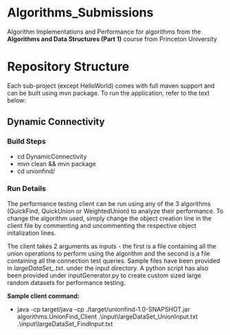# Algorithms_Submissions

Algorithm Implementations and Performance for algorithms from the __Algorithms and Data Structures (Part 1)__ course from Princeton University

# Repository Structure
Each sub-project (except HelloWorld) comes with full maven support and can be built using mvn package. To run the application, refer to the text below:

## Dynamic Connectivity
### Build Steps
  - cd DynamicConnectivity
  - mvn clean && mvn package
  - cd unionfind/
 
### Run Details
The performance testing client can be run using any of the 3 algorithms (QuickFind, QuickUnion or WeightedUnion) to analyze their performance. To change the algorithm used, simply change the object creation line in the client file by commenting and uncommenting the respective 
object initalization lines.

The client takes 2 arguments as inputs - the first is a file containing all the union operations to perform using the algorithm and the second is a file containing all the connection test queries. Sample files have been provided in *largeDataSet_.txt*. under the input directory. A python script has also been provided under inputGenerator.py to create custom sized large random datasets for performance testing.

__Sample client command:__
  - java -cp target/java -cp ./target/unionfind-1.0-SNAPSHOT.jar algorithms.UnionFind_Client .\input\largeDataSet_UnionInput.txt .\input\largeDataSet_FindInput.txt
